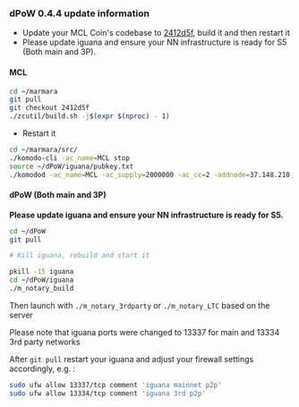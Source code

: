 ### dPoW 0.4.4 update information

- Update your MCL Coin's codebase to [2412d5f](https://github.com/marmarachain/marmara/tree/2412d5f5434a6b31f86da934d53df1729956654b), build it and then restart it
- Please update iguana and ensure your NN infrastructure is ready for S5 (Both main and 3P).

#### MCL

```bash
cd ~/marmara
git pull
git checkout 2412d5f
./zcutil/build.sh -j$(expr $(nproc) - 1)
```

- Restart it

```bash
cd ~/marmara/src/
./komodo-cli -ac_name=MCL stop
source ~/dPoW/iguana/pubkey.txt
./komodod -ac_name=MCL -ac_supply=2000000 -ac_cc=2 -addnode=37.148.210.158 -addnode=37.148.212.36 -addressindex=1 -spentindex=1 -ac_marmara=1 -ac_staked=75 -ac_reward=3000000000 -pubkey=$pubkey &
```


#### dPoW (Both main and 3P)

<b>Please update iguana and ensure your NN infrastructure is ready for S5.</b>


```bash
cd ~/dPoW
git pull

# Kill iguana, rebuild and start it

pkill -15 iguana
cd ~/dPoW/iguana
./m_notary_build
```

Then launch with `./m_notary_3rdparty` or `./m_notary_LTC` based on the server


Please note that iguana ports were changed to 13337 for main and 13334 3rd party networks

After `git pull` restart your iguana and adjust your firewall settings accordingly, e.g. :

```bash
sudo ufw allow 13337/tcp comment 'iguana mainnet p2p'
sudo ufw allow 13334/tcp comment 'iguana 3rd p2p'
```
